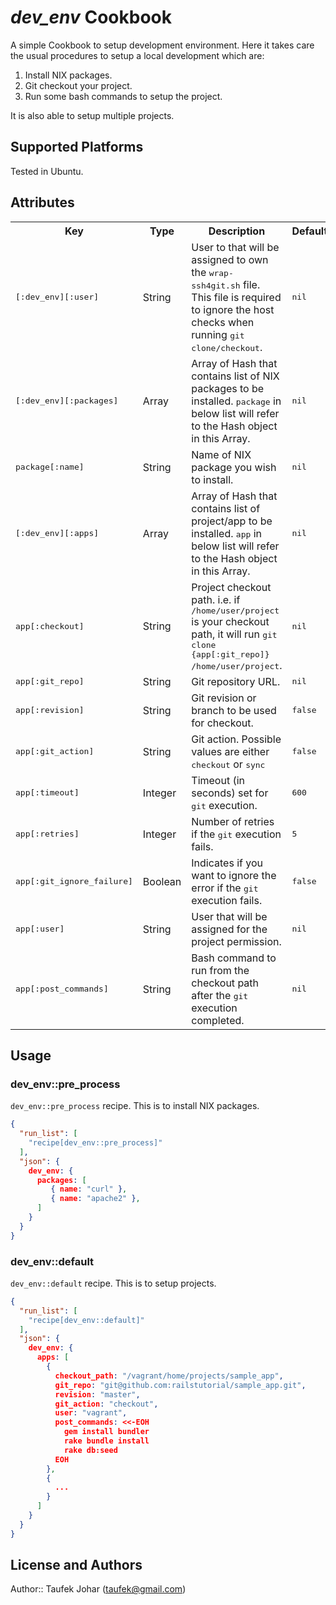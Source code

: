 # *dev_env* Cookbook

A simple Cookbook to setup development environment. Here it takes care the usual procedures to setup a local development which are:

1. Install NIX packages.
2. Git checkout your project.
3. Run some bash commands to setup the project.

It is also able to setup multiple projects.

## Supported Platforms

Tested in Ubuntu.

## Attributes

<table>
  <tr>
    <th>Key</th>
    <th>Type</th>
    <th>Description</th>
    <th>Default</th>
  </tr>
  <tr>
    <td><tt>[:dev_env][:user]</tt></td>
    <td>String</td>
    <td>User to that will be assigned to own the <tt>wrap-ssh4git.sh</tt> file. This file is required to ignore the host checks when running <tt>git clone/checkout</tt>.</td>
    <td><tt>nil</tt></td>
  </tr>
  <tr>
    <td><tt>[:dev_env][:packages]</tt></td>
    <td>Array</td>
    <td>Array of Hash that contains list of NIX packages to be installed. <tt>package</tt> in below list will refer to the Hash object in this Array.</td>
    <td><tt>nil</tt></td>
  </tr>
  <tr>
    <td><tt>package[:name]</tt></td>
    <td>String</td>
    <td>Name of NIX package you wish to install.</td>
    <td><tt>nil</tt></td>
  </tr>
  <tr>
    <td><tt>[:dev_env][:apps]</tt></td>
    <td>Array</td>
    <td>Array of Hash that contains list of project/app to be installed. <tt>app</tt> in below list will refer to the Hash object in this Array.</td>
    <td><tt>nil</tt></td>
  </tr>
  <tr>
    <td><tt>app[:checkout]</tt></td>
    <td>String</td>
    <td>Project checkout path. i.e. if <tt>/home/user/project</tt> is your checkout path, it will run <tt>git clone {app[:git_repo]} /home/user/project</tt>.</td>
    <td><tt>nil</tt></td>
  </tr> 
  <tr>
    <td><tt>app[:git_repo]</tt></td>
    <td>String</td>
    <td>Git repository URL.</td>
    <td><tt>nil</tt></td>
  </tr>  
  <tr>
    <td><tt>app[:revision]</tt></td>
    <td>String</td>
    <td>Git revision or branch to be used for checkout.</td>
    <td><tt>false</tt></td>
  </tr>
  <tr>
    <td><tt>app[:git_action]</tt></td>
    <td>String</td>
    <td>Git action. Possible values are either <tt>checkout</tt> or <tt>sync</tt></td>
    <td><tt>false</tt></td>
  </tr>
  <tr>
    <td><tt>app[:timeout]</tt></td>
    <td>Integer</td>
    <td>Timeout (in seconds) set for <tt>git</tt> execution.</td>
    <td><tt>600</tt></td>
  </tr>
  <tr>
    <td><tt>app[:retries]</tt></td>
    <td>Integer</td>
    <td>Number of retries if the <tt>git</tt> execution fails.</td>
    <td><tt>5</tt></td>
  </tr>
  <tr>
    <td><tt>app[:git_ignore_failure]</tt></td>
    <td>Boolean</td>
    <td>Indicates if you want to ignore the error if the <tt>git</tt> execution fails.</td>
    <td><tt>false</tt></td>
  </tr>
  <tr>
    <td><tt>app[:user]</tt></td>
    <td>String</td>
    <td>User that will be assigned for the project permission.</td>
    <td><tt>nil</tt></td>
  </tr>
  <tr>
    <td><tt>app[:post_commands]</tt></td>
    <td>String</td>
    <td>Bash command to run from the checkout path after the <tt>git</tt> execution completed.</td>
    <td><tt>nil</tt></td>
  </tr>
</table>

## Usage

### dev\_env::pre_process

`dev_env::pre_process` recipe. This is to install NIX packages.

```json
{
  "run_list": [
    "recipe[dev_env::pre_process]"
  ],
  "json": {
    dev_env: {
      packages: [
         { name: "curl" },
         { name: "apache2" },
      ]
    }
  }
}
```

### dev_env::default

`dev_env::default` recipe. This is to setup projects.

```json
{
  "run_list": [
    "recipe[dev_env::default]"
  ],
  "json": {
    dev_env: {
      apps: [
        {
          checkout_path: "/vagrant/home/projects/sample_app",
          git_repo: "git@github.com:railstutorial/sample_app.git",
          revision: "master",
          git_action: "checkout",
          user: "vagrant",
          post_commands: <<-EOH
            gem install bundler
            rake bundle install
            rake db:seed
          EOH
        },
        {
          ...
        }
      ]
    }
  }
}
```

## License and Authors

Author:: Taufek Johar (<taufek@gmail.com>)
